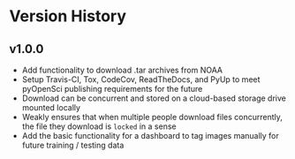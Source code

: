 # Version History

## v1.0.0

- Add functionality to download .tar archives from NOAA
- Setup Travis-CI, Tox, CodeCov, ReadTheDocs, and PyUp to meet pyOpenSci publishing requirements for the future
- Download can be concurrent and stored on a cloud-based storage drive mounted locally
- Weakly ensures that when multiple people download files concurrently, the file they download is `locked` in a sense
- Add the basic functionality for a dashboard to tag images manually for future training / testing data